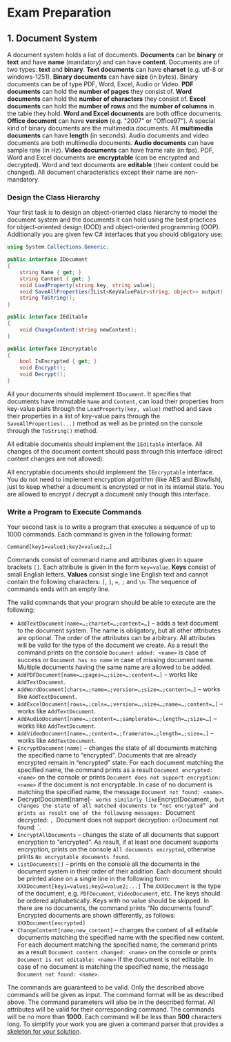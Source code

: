 # Exam Preparation

## 1. Document System

A document system holds a list of documents. **Documents** can be **binary** or **text** and have **name** (mandatory) and can have **content**. Documents are of two types: **text** and **binary**. **Text documents** can have **charset** (e.g. utf-8 or windows-1251). **Binary documents** can have **size** (in bytes). Binary documents can be of type PDF, Word, Excel, Audio or Video. **PDF documents** can hold the **number of pages** they consist of. **Word documents** can hold the **number of characters** they consist of. **Excel documents** can hold the **number of rows** and the **number of columns** in the table they hold. **Word and Excel documents** are both office documents. **Office document** can have **version** (e.g. "2007" or "Office97"). A special kind of binary documents are the multimedia documents. All **multimedia documents** can have **length** (in seconds). Audio documents and video documents are both multimedia documents. **Audio documents** can have sample rate (in Hz). **Video documents** can have frame rate (in fps). PDF, Word and Excel documents are **encryptable** (can be encrypted and decrypted). Word and text documents are **editable** (their content could be changed). All document characteristics except their name are non-mandatory.

### Design the Class Hierarchy

Your first task is to design an object-oriented class hierarchy to model the document system and the documents it can hold using the best practices for object-oriented design (OOD) and object-oriented programming (OOP). Additionally you are given few C# interfaces that you should obligatory use:

```c#
using System.Collections.Generic;

public interface IDocument
{
    string Name { get; }
    string Content { get; }
    void LoadProperty(string key, string value);
    void SaveAllProperties(IList<KeyValuePair<string, object>> output);
    string ToString();
}

public interface IEditable
{
    void ChangeContent(string newContent);
}

public interface IEncryptable
{
    bool IsEncrypted { get; }
    void Encrypt();
    void Decrypt();
}
```

All your documents should implement `IDocument`. It specifies that documents have immutable `Name` and `Content`, can load their properties from key-value pairs through the `LoadProperty(key, value)` method and save their properties in a list of key-value pairs through the `SaveAllProperties(...)` method as well as be printed on the console through the `ToString()` method.

All editable documents should implement the `IEditable` interface. All changes of the document content should pass through this interface (direct content changes are not allowed).

All encryptable documents should implement the `IEncryptable` interface. You do not need to implement encryption algorithm (like AES and Blowfish), just to keep whether a document is encrypted or not in its internal state. You are allowed to encrypt / decrypt a document only though this interface.

### Write a Program to Execute Commands

Your second task is to write a program that executes a sequence of up to 1000 commands. Each command is given in the following format: 

    Command[key1=value1;key2=value2;…]

Commands consist of command name and attributes given in square brackets `[]`. Each attribute is given in the form `key=value`. **Keys** consist of small English letters. **Values** consist single line English text and cannot contain the following characters: `[`, `]`, `=`, `;` and `\n`. The sequence of commands ends with an empty line.

The valid commands that your program should be able to execute are the following:

* `AddTextDocument[name=…;charset=…;content=…]` – adds a text document to the document system. The name is obligatory, but all other attributes are optional. The order of the attributes can be arbitrary. All attributes will be valid for the type of the document we create. As a result the command prints on the console `Document added: <name>` is case of success or `Document has no name` in case of missing document name. Multiple documents having the same name are allowed to be added.
* `AddPDFDocument[name=…;pages=…;size=…;content=…]` – works like `AddTextDocument`.
* `AddWordDocument[chars=…;name=…;version=…;size=…;content=…]` – works like `AddTextDocument`.
* `AddExcelDocument[rows=…;cols=…;version=…;size=…;name=…;content=…]` – works like `AddTextDocument`.
* `AddAudioDocument[name=…;content=…;samplerate=…;length=…;size=…]` – works like `AddTextDocument`.
* `AddVideoDocument[name=…;content=…;framerate=…;length=…;size=…]` – works like `AddTextDocument`.
* `EncryptDocument[name]` – changes the state of all documents matching the specified name to “encrypted”. Documents that are already encrypted remain in “encrypted” state. For each document matching the specified name, the command prints as a result `Document encrypted: <name>` on the console or prints `Document does not support encryption: <name>` if the document is not encryptable. In case of no document is matching the specified name, the message `Document not found: <name>`.
* DecryptDocument[name]` – works similarly like `EncryptDocument`, but changes the state of all matched documents to “not encrypted” and prints as result one of the following messages: `Document decrypted: <name>`, `Document does not support decryption: <name>` or `Document not found: <name>`.
* `EncryptAllDocuments` – changes the state of all documents that support encryption to “encrypted”. As result, if at least one document supports encryption, prints on the console `All documents encrypted`, otherwise prints `No encryptable documents found`.
* `ListDocuments[]` – prints on the console all the documents in the document system in their order of their addition. Each document should be printed alone on a single line in the following form:
`XXXDocument[key1=value1;key2=value2;...]`
The `XXXDocument` is the type of the document, e.g. `PDFDocument`, `VideoDocument`, etc. The keys should be ordered alphabetically. Keys with no value should be skipped. In there are no documents, the command prints “No documents found”. Encrypted documents are shown differently, as follows:
`XXXDocument[encrypted]`
* `ChangeContent[name;new_content]` – changes the content of all editable documents matching the specified name with the specified new content. For each document matching the specified name, the command prints as a result `Document content changed: <name>` on the console or prints `Document is not editable: <name>` if the document is not editable. In case of no document is matching the specified name, the message `Document not found: <name>`.

The commands are guaranteed to be valid. Only the described above commands will be given as input. The command format will be as described above. The command parameters will also be in the described format. All attributes will be valid for their corresponding command. The commands will be no more than **1000**. Each command will be less than **500** characters long. To simplify your work you are given a command parser that provides a [skeleton for your solution](https://github.com/jasssonpet/TelerikAcademy/raw/master/Programming/3.ObjectOrientedProgramming/8.ExamPreparation/1.DocumentSystemSkeleton.rar).
